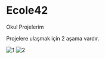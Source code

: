 # Ecole42
Okul Projelerim

Projelere ulaşmak için 2 aşama vardır.


![1](https://user-images.githubusercontent.com/92601048/171199252-fdfba6b9-19b5-478b-a81f-792ed8fc491e.png)
![2](https://user-images.githubusercontent.com/92601048/171199276-79b55f55-3ce7-47d9-9ab9-938322ee3341.png)
